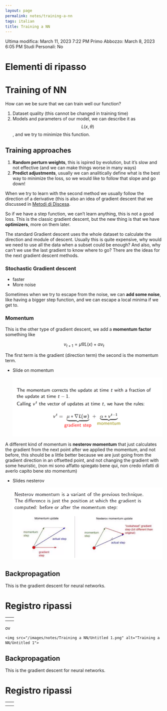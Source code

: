 ```yaml
---
layout: page
permalink: notes/training-a-nn
tags: italian
title: Training a NN
---
```


Ultima modifica: March 11, 2023 7:22 PM
Primo Abbozzo: March 8, 2023 6:05 PM
Studi Personali: No

# Elementi di ripasso

# Training of NN

How can we be sure that we can train well our function?

1. Dataset quality (this cannot be changed in training time)
2. Models and parameters of our model, we can describe it as $$L(x, \theta)$$, and we try to minimize this function.

## Training approaches

1. **Random perturn weights**, this is ispired by evolution, but it’s slow and not effective (and we can make things worse in many ways)
2. **Predict adjustments**, usually we can analitically define what is the best way to minimize the loss, so we would like to follow that slope and go down!

When we try to learn with the second method we usually follow the direction of a derivative (this is also an idea of gradient descent that we discussed in [Metodi di Discesa](/notes/metodi-di-discesa).

So if we have a step function, we can’t learn anything, this is not a good loss. This is the classic gradient descent, but the new thing is that we have **optimizers**, more on them later.

The standard Gradient descent uses the whole dataset to calculate the direction and module of descent. Usually this is quite expensive, why would we need to use all the data when a subset could be enough? And also, why can’t we use the last gradient to know where to go? There are the ideas for the next gradient descent methods.

### Stochastic Gradient descent

- faster
- More noise

Sometimes when we try to escape from the noise, we can **add some noise**, like having a bigger step function, and we can escape a local minima if we get to.

### Momentum

This is the other type of gradient descent, we add a **momentum factor** something like


$$
v_{t + 1} = \mu\nabla L(x) + \alpha v_t
$$


The first term is the gradient (direction term) the second is the momentum term.

- Slide on momentum

    <img src="/images/notes/image/universita/ex-notion/Training a NN/Untitled.png" alt="image/universita/ex-notion/Training a NN/Untitled">


A different kind of momentum is **nesterov momentum** that just calculates the gradient from the next point after we applied the momentum, and not before, this should be a little better because we are just going from the gradient direction in an offsetted point, and not changing the gradient with some heuristic, (non mi sono affatto spiegato bene qui, non credo infatti di averlo capito bene sto momentum)

- Slides nesterov

    <img src="/images/notes/image/universita/ex-notion/Training a NN/Untitled 1.png" alt="image/universita/ex-notion/Training a NN/Untitled 1">


## Backpropagation

This is the gradient descent for neural networks.

# Registro ripassi

|  |  |
| --- | --- |
|  |  |
|  |  |
ov

    <img src="/images/notes/Training a NN/Untitled 1.png" alt="Training a NN/Untitled 1">


## Backpropagation

This is the gradient descent for neural networks.

# Registro ripassi

|  |  |
| --- | --- |
|  |  |
|  |  |